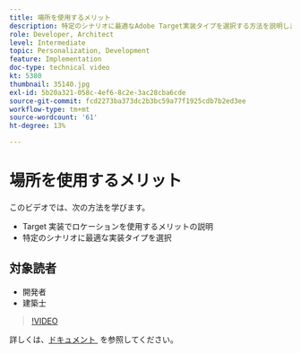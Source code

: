 ```yaml
---
title: 場所を使用するメリット
description: 特定のシナリオに最適なAdobe Target実装タイプを選択する方法を説明します。
role: Developer, Architect
level: Intermediate
topic: Personalization, Development
feature: Implementation
doc-type: technical video
kt: 5380
thumbnail: 35140.jpg
exl-id: 5b20a321-058c-4ef6-8c2e-3ac28cba6cde
source-git-commit: fcd2273ba373dc2b3bc59a77f1925cdb7b2ed3ee
workflow-type: tm+mt
source-wordcount: '61'
ht-degree: 13%

---
```


# 場所を使用するメリット

このビデオでは、次の方法を学びます。

* Target 実装でロケーションを使用するメリットの説明
* 特定のシナリオに最適な実装タイプを選択

## 対象読者

* 開発者
* 建築士

>[!VIDEO](https://video.tv.adobe.com/v/35140/?quality=12)

詳しくは、[&#x200B; ドキュメント &#x200B;](https://experienceleague.adobe.com/docs/target/using/implement-target/implementing-target.html?lang=ja) を参照してください。
